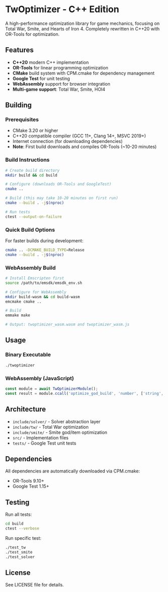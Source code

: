 # TwOptimizer - C++ Edition

A high-performance optimization library for game mechanics, focusing on Total War, Smite, and Hearts of Iron 4. Completely rewritten in C++20 with OR-Tools for optimization.

## Features

- **C++20** modern C++ implementation
- **OR-Tools** for linear programming optimization
- **CMake** build system with CPM.cmake for dependency management
- **Google Test** for unit testing
- **WebAssembly** support for browser integration
- **Multi-game support**: Total War, Smite, HOI4

## Building

### Prerequisites

- CMake 3.20 or higher
- C++20 compatible compiler (GCC 11+, Clang 14+, MSVC 2019+)
- Internet connection (for downloading dependencies)
- **Note**: First build downloads and compiles OR-Tools (~10-20 minutes)

### Build Instructions

```bash
# Create build directory
mkdir build && cd build

# Configure (downloads OR-Tools and GoogleTest)
cmake ..

# Build (this may take 10-20 minutes on first run)
cmake --build . -j$(nproc)

# Run tests
ctest --output-on-failure
```

### Quick Build Options

For faster builds during development:
```bash
cmake .. -DCMAKE_BUILD_TYPE=Release
cmake --build . -j$(nproc)
```

### WebAssembly Build

```bash
# Install Emscripten first
source /path/to/emsdk/emsdk_env.sh

# Configure for WebAssembly
mkdir build-wasm && cd build-wasm
emcmake cmake ..

# Build
emmake make

# Output: twoptimizer_wasm.wasm and twoptimizer_wasm.js
```

## Usage

### Binary Executable

```bash
./twoptimizer
```

### WebAssembly (JavaScript)

```javascript
const module = await TwOptimizerModule();
const result = module.ccall('optimize_god_build', 'number', ['string', 'number'], ['GodName', 0]);
```

## Architecture

- `include/solver/` - Solver abstraction layer
- `include/tw/` - Total War optimization
- `include/smite/` - Smite god/item optimization
- `src/` - Implementation files
- `tests/` - Google Test unit tests

## Dependencies

All dependencies are automatically downloaded via CPM.cmake:
- OR-Tools 9.10+
- Google Test 1.15+

## Testing

Run all tests:
```bash
cd build
ctest --verbose
```

Run specific test:
```bash
./test_tw
./test_smite
./test_solver
```

## License

See LICENSE file for details.
